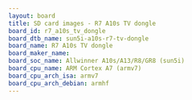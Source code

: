 ```yaml
---
layout: board
title: SD card images - R7 A10s TV dongle
board_id: r7_a10s_tv_dongle
board_dtb_name: sun5i-a10s-r7-tv-dongle
board_name: R7 A10s TV dongle
board_maker_name: 
board_soc_name: Allwinner A10s/A13/R8/GR8 (sun5i)
board_cpu_name: ARM Cortex A7 (armv7)
board_cpu_arch_isa: armv7
board_cpu_arch_debian: armhf
---
```

